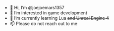 - 👋 Hi, I’m @joejoemars1357
- 👀 I’m interested in game development
- 🌱 I’m currently learning Lua ~~and Unreal Engine 4~~
- 📫 Please do not reach out to me

<!---
joejoemars1357/joejoemars1357 is a ✨ special ✨ repository because its `README.md` (this file) appears on your GitHub profile.
You can click the Preview link to take a look at your changes.
--->
